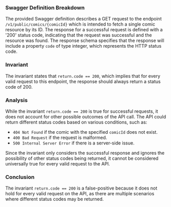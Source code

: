 ### Swagger Definition Breakdown
The provided Swagger definition describes a GET request to the endpoint `/v1/public/comics/{comicId}` which is intended to fetch a single comic resource by its ID. The response for a successful request is defined with a '200' status code, indicating that the request was successful and the resource was found. The response schema specifies that the response will include a property `code` of type integer, which represents the HTTP status code.

### Invariant
The invariant states that `return.code == 200`, which implies that for every valid request to this endpoint, the response should always return a status code of 200.

### Analysis
While the invariant `return.code == 200` is true for successful requests, it does not account for other possible outcomes of the API call. The API could return different status codes based on various conditions, such as:
- `404 Not Found` if the comic with the specified `comicId` does not exist.
- `400 Bad Request` if the request is malformed.
- `500 Internal Server Error` if there is a server-side issue.

Since the invariant only considers the successful response and ignores the possibility of other status codes being returned, it cannot be considered universally true for every valid request to the API.

### Conclusion
The invariant `return.code == 200` is a false-positive because it does not hold for every valid request on the API, as there are multiple scenarios where different status codes may be returned.
